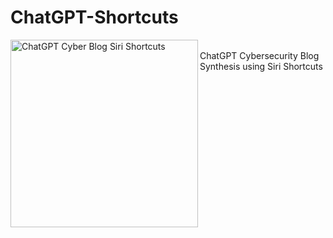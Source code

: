 # ChatGPT-Shortcuts
<img align="left" alt="ChatGPT Cyber Blog Siri Shortcuts" width="300px" src="https://i.ibb.co/rpGc4kn/IMG-3-D898818-D3-D1-1-removebg-preview.png" />
<br>
ChatGPT Cybersecurity Blog Synthesis using Siri Shortcuts
